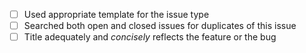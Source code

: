 <!--
Thank you for taking the time to open an issue for restify! If this is your
first time here, welcome to our community! We are a group of developers who
work on restify in our free-time. Some of us do it as a hobby, others are using
restify at work. When asking for help here, keep in mind most of us are
volunteers contributing our daily work back to the community at no cost (and
often for no reward). Please be respectful!

Below you will find two templates, one for filing a bug report, and the other
for requesting a feature. Remove the comments from around the template that is
applicable to your case and fill it out accordingly. This standardization helps
the maintainers gather the information they need up front to verify and respond
to problems accordingly, ensuring you get the fastest response possible!  -->

<!-- REQUIRED: Pre-Submission Checklist -->

- [ ] Used appropriate template for the issue type
- [ ] Searched both open and closed issues for duplicates of this issue
- [ ] Title adequately and _concisely_ reflects the feature or the bug

<!--

# Bug Report

## Expected behaviour

> This section details what you expected restify to do based on the code that you wrote

## Actual behaviour

> This section details what restify actually did when you ran your code

## Rerpo case

> Please include a simple and concise example reproducing this bug. Please _do
> not_ just dump your application here. By either not providing a repro case or
> by providing an overly complicated repro case, you are offloading the work of
> isolating your bug to other developers, many of which are here voluntarily.
> Good repro cases are single file Node.js applications, where the only logic
> present is logic necessary to expose the undesired behaviour. You will often
> find that when creating your repro case, you will solve the problem yourself!

## Cause

> If you have been able to trace the bug back to it source(s) in the code base,
> please link to them here.

## Are you willing and able to fix this?

> "Yes" or, if "no", what can current contributors do to help you create a PR?
> If this issue is unique, as the checklist you completed above suggests, then
> you are one of the few people who have encountered this bug in the wild.
> While contributors will often help work on issues out of the kindness of
> their hearts, its important to remember that you are the largest stakeholder
> in seeing this bug resolved as you are the one experiencing it. Kindness
> and contributions are what make Free Software go round, help pay it forward!

-->
<!--

# Feature Request

## Use Case

> Why do you want this?

## Example API

> This should include code snippets and documentation for the proposed feature

## Are you willing and able to implement this?

> "Yes" or, if "no", what can current contributors do to help you create a PR?

-->
